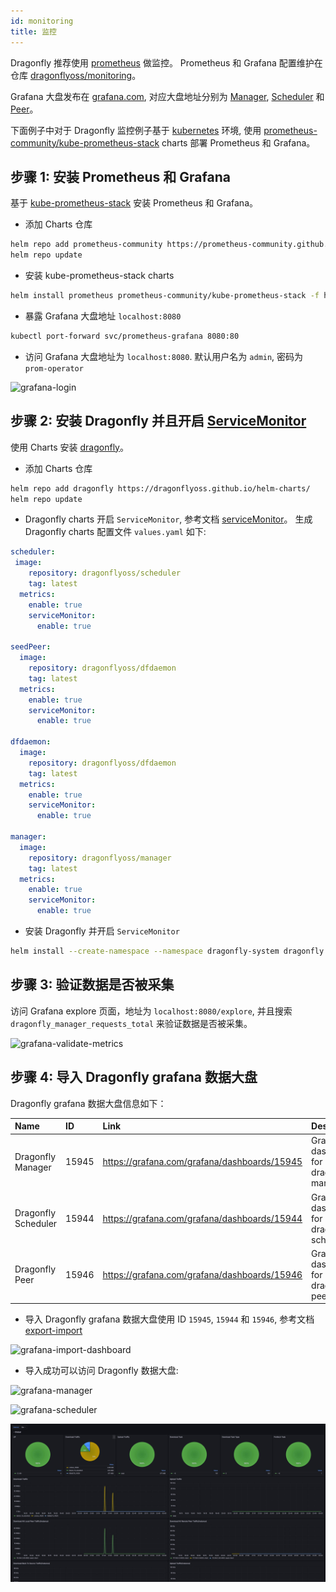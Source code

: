```yaml
---
id: monitoring
title: 监控
---
```


Dragonfly 推荐使用 [prometheus](https://prometheus.io/) 做监控。
Prometheus 和 Grafana 配置维护在仓库 [dragonflyoss/monitoring](https://github.com/dragonflyoss/monitoring/)。

Grafana 大盘发布在 [grafana.com](https://grafana.com/), 对应大盘地址分别为 [Manager](https://grafana.com/grafana/dashboards/15945/),
[Scheduler](https://grafana.com/grafana/dashboards/15944/) 和
[Peer](https://grafana.com/grafana/dashboards/15946/)。

下面例子中对于 Dragonfly 监控例子基于 [kubernetes](https://kubernetes.io/) 环境, 使用
[prometheus-community/kube-prometheus-stack](https://artifacthub.io/packages/helm/prometheus-community/kube-prometheus-stack/)
charts 部署 Prometheus 和 Grafana。

## 步骤 1: 安装 Prometheus 和 Grafana

基于 [kube-prometheus-stack](https://artifacthub.io/packages/helm/prometheus-community/kube-prometheus-stack)
安装 Prometheus 和 Grafana。

- 添加 Charts 仓库

```bash
helm repo add prometheus-community https://prometheus-community.github.io/helm-charts
helm repo update
```

- 安装 kube-prometheus-stack charts

```bash
helm install prometheus prometheus-community/kube-prometheus-stack -f https://raw.githubusercontent.com/dragonflyoss/monitoring/main/prometheus/values.yaml
```

- 暴露 Grafana 大盘地址 `localhost:8080`

```bash
kubectl port-forward svc/prometheus-grafana 8080:80
```

- 访问 Grafana 大盘地址为 `localhost:8080`. 默认用户名为 `admin`, 密码为 `prom-operator`

![grafana-login](../../resource/monitoring/grafana-login.jpg)

## 步骤 2: 安装 Dragonfly 并且开启 [ServiceMonitor](https://github.com/prometheus-operator/prometheus-operator/blob/main/Documentation/user-guides/getting-started.md#prometheus-operator)

使用 Charts 安装 [dragonfly](https://artifacthub.io/packages/helm/dragonfly/dragonfly)。

- 添加 Charts 仓库

```bash
helm repo add dragonfly https://dragonflyoss.github.io/helm-charts/
helm repo update
```

- Dragonfly charts 开启 `ServiceMonitor`, 参考文档
  [serviceMonitor](https://github.com/dragonflyoss/helm-charts/blob/main/charts/dragonfly/values.yaml#L256)。
  生成 Dragonfly charts 配置文件 `values.yaml` 如下:

```yaml
scheduler:
 image:
    repository: dragonflyoss/scheduler
    tag: latest
  metrics:
    enable: true
    serviceMonitor:
      enable: true

seedPeer:
  image:
    repository: dragonflyoss/dfdaemon
    tag: latest
  metrics:
    enable: true
    serviceMonitor:
      enable: true

dfdaemon:
  image:
    repository: dragonflyoss/dfdaemon
    tag: latest
  metrics:
    enable: true
    serviceMonitor:
      enable: true

manager:
  image:
    repository: dragonflyoss/manager
    tag: latest
  metrics:
    enable: true
    serviceMonitor:
      enable: true
```

- 安装 Dragonfly 并开启 `ServiceMonitor`

```bash
helm install --create-namespace --namespace dragonfly-system dragonfly dragonfly/dragonfly -f values.yaml
```

## 步骤 3: 验证数据是否被采集

访问 Grafana explore 页面，地址为 `localhost:8080/explore`,
并且搜索 `dragonfly_manager_requests_total` 来验证数据是否被采集。

![grafana-validate-metrics](../../resource/monitoring/grafana-validate-metrics.jpg)

## 步骤 4: 导入 Dragonfly grafana 数据大盘

Dragonfly grafana 数据大盘信息如下：

<!-- markdownlint-disable -->

| Name                | ID    | Link                                         | Description                                |
| :------------------ | :---- | :------------------------------------------- | :----------------------------------------- |
| Dragonfly Manager   | 15945 | https://grafana.com/grafana/dashboards/15945 | Granafa dashboard for dragonfly manager.   |
| Dragonfly Scheduler | 15944 | https://grafana.com/grafana/dashboards/15944 | Granafa dashboard for dragonfly scheduler. |
| Dragonfly Peer      | 15946 | https://grafana.com/grafana/dashboards/15946 | Granafa dashboard for dragonfly peer.      |

<!-- markdownlint-restore -->

- 导入 Dragonfly grafana 数据大盘使用 ID `15945`, `15944` 和 `15946`, 参考文档 [export-import](https://grafana.com/docs/grafana/latest/dashboards/export-import/)

![grafana-import-dashboard](../../resource/monitoring/grafana-import-dashboard.jpg)

- 导入成功可以访问 Dragonfly 数据大盘:

![grafana-manager](../../resource/monitoring/grafana-manager.jpg)

![grafana-scheduler](../../resource/monitoring/grafana-scheduler.jpg)

![grafana-peer](../../resource/monitoring/grafana-peer.jpg)
